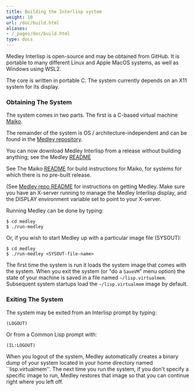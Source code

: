 ```yaml
---
title: Building the Interlisp system
weight: 10
url: /doc/build.html
aliases:
- /_pages/doc/build.html
type: docs
---
```


Medley Interlisp is open-source and may be obtained from GitHub. It is portable to many different Linux and Apple MacOS systems, as well as Windows using WSL2.

The core is written in portable C. The system currently depends on an X11 system for its display.

### Obtaining The System

The system comes in two parts. The first is a C-based virtual machine [Maiko](https://github.com/interlisp/maiko).

The remainder of the system is OS / architecture-independent and can be found in the [Medley repository](https://github.com/interlisp/medley).

You can now download Medley Interlisp from a release without building anything; see the Medley [README](https://github.com/interlisp/medley/#readme)

See The Maiko [README](https://github.com/Interlisp/maiko/#readme) for build instructions for Maiko, for systems for which there is no pre-built release.

(See [Medley repo README](https://github.com/Interlisp/medley/#readme) for instructions on getting Medley.
Make sure you have an X-server running to manage the Medley Interlisp display, and the DISPLAY environment variable set to point to your X-server.

Running Medley can be done by typing:
```
$ cd medley
$ ./run-medley
```

Or, if you wish to start Medley up with a particular image file (SYSOUT):

```
$ cd medley
$ ./run-medley <SYSOUT-file-name>
```
The first time the system is run it loads the system image that comes
with the system.  When you exit the system (or "do a `SaveVM`" menu option)
the state of your machine is saved
in a file named `~/lisp.virtualmem`.  Subsequent system startups 
load the `~/lisp.virtualmem` image by default.

### Exiting The System

The system may be exited from an Interlisp prompt by typing:

```
(LOGOUT)
```

Or from a Common Lisp prompt with:
```
(IL:LOGOUT)
```
When you logout of the system, Medley automatically creates a binary
dump of your system located in your home directory named
``lisp.virtualmem''. The next time you run the system, if you don't
specify a specific image to run, Medley restores that image so that
you can continue right where you left off.


